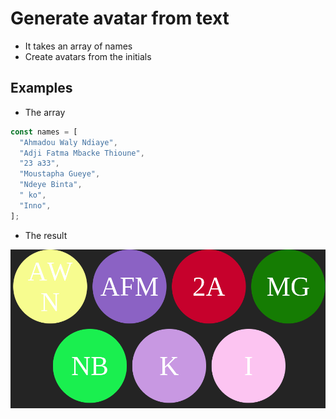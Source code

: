 # Generate avatar from text

- It takes an array of names
- Create avatars from the initials

## Examples

- The array

```javascript
const names = [
  "Ahmadou Waly Ndiaye",
  "Adji Fatma Mbacke Thioune",
  "23 a33",
  "Moustapha Gueye",
  "Ndeye Binta",
  " ko",
  "Inno",
];
```

- The result

![Result](result.png)
